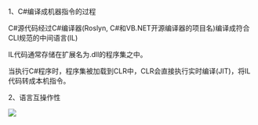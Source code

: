 1、C#编译成机器指令的过程

C#源代码经过C#编译器(Roslyn, C#和VB.NET开源编译器的项目名)编译成符合CLI规范的中间语言(IL)

IL代码通常存储在扩展名为.dll的程序集之中。

当执行C#程序时，程序集被加载到CLR中，CLR会直接执行实时编译(JIT)，将IL代码转成本机指令。

2、语言互操作性

![](C:\Users\hua\Desktop\.NET全栈\C#知识\0.截图\5.png)


